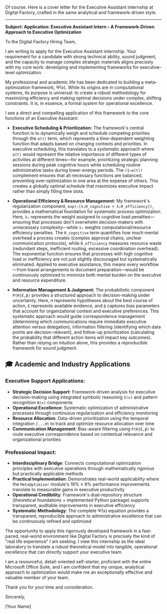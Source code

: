 Of course. Here is a cover letter for the Executive Assistant internship at Digital Factory, crafted in the same analytical and framework-driven style.

***

**Subject: Application: Executive Assistant Intern – A Framework-Driven Approach to Executive Optimization**

To the Digital Factory Hiring Team,

I am writing to apply for the Executive Assistant internship. Your requirement for a candidate with strong technical ability, sound judgment, and the capacity to manage complex strategic materials aligns precisely with my core work: developing and implementing frameworks for executive-level optimization.

My professional and academic life has been dedicated to building a meta-optimization framework, Ψ(x). While its origins are in computational systems, its purpose is universal: to create a robust methodology for maximizing efficiency and making optimal decisions under complex, shifting constraints. It is, in essence, a formal system for operational excellence.

I see a direct and compelling application of this framework to the core functions of an Executive Assistant:

*   **Executive Scheduling & Prioritization:** The framework's central function is to dynamically weigh and schedule competing priorities through the `α(t)` term, which represents a time-dependent weighting function that adapts based on changing contexts and priorities. In executive scheduling, this translates to a systematic approach where `α(t)` would represent the relative importance of different types of activities at different times—for example, prioritizing strategic planning sessions during peak cognitive hours while scheduling routine administrative tasks during lower-energy periods. The `(1−α(t))` complement ensures that all necessary functions are balanced, preventing over-optimization in one area at the expense of others. This creates a globally optimal schedule that maximizes executive impact rather than simply filling time slots.

*   **Operational Efficiency & Resource Management:** My framework's regularization component, `exp(−[λ₁R_cognitive + λ₂R_efficiency])`, provides a mathematical foundation for systematic process optimization. Here, `λ₁` represents the weight assigned to cognitive load penalties—ensuring that processes don't overwhelm decision-makers with unnecessary complexity—while `λ₂` weights computational/resource efficiency penalties. The `R_cognitive` term quantifies how much mental overhead a process creates (complex approval chains, unclear communication protocols), while `R_efficiency` measures resource waste (redundant steps, inefficient routing, excessive coordination overhead). The exponential function ensures that processes with high cognitive load or inefficiency are not just slightly discouraged but systematically eliminated. Applied to executive assistance, this means every workflow—from travel arrangements to document preparation—would be continuously optimized to minimize both mental burden on the executive and resource expenditure.

*   **Information Management & Judgment:** The probabilistic component `P(H|E,β)` provides a structured approach to decision-making under uncertainty. Here, `H` represents hypotheses about the best course of action, `E` represents available evidence, and `β` captures bias parameters that account for organizational context and executive preferences. This systematic approach would guide correspondence management (determining which communications require immediate executive attention versus delegation), information filtering (identifying which data points are decision-relevant), and follow-up prioritization (calculating the probability that different action items will impact key outcomes). Rather than relying on intuition alone, this provides a reproducible framework for sound judgment.

## 🎓 **Academic and Industry Applications**

### **Executive Support Applications**:
- **Strategic Decision Support**: Framework-driven analysis for executive decision-making using integrated symbolic reasoning `S(x)` and pattern recognition `N(x)` components
- **Operational Excellence**: Systematic optimization of administrative processes through continuous regularization and efficiency monitoring
- **Resource Allocation**: Data-driven prioritization using the temporal integration `∫...dt` to track and optimize resource allocation over time
- **Communication Management**: Bias-aware filtering using `P(H|E,β)` to route executive correspondence based on contextual relevance and organizational priorities

### **Professional Impact**:
- **Interdisciplinary Bridge**: Connects computational optimization principles with executive operations through mathematically rigorous but practically applicable methods
- **Practical Implementation**: Demonstrates real-world applicability where the `MetaOptimizer` module's 19% ± 8% performance improvements translate to measurable gains in executive productivity
- **Operational Credibility**: Framework's dual-repository structure (theoretical foundations + implemented Python package) supports transparent, auditable improvements in executive efficiency
- **Systematic Methodology**: The complete Ψ(x) equation provides a transparent, reproducible approach to administrative excellence that can be continuously refined and optimized

The opportunity to apply this rigorously developed framework in a fast-paced, real-world environment like Digital Factory is precisely the kind of "real life experience" I am seeking. I view this internship as the ideal laboratory to translate a robust theoretical model into tangible, operational excellence that can directly support your executive team.

I am a resourceful, detail-oriented self-starter, proficient with the entire Microsoft Office Suite, and I am confident that my unique, analytical approach to optimization would make me an exceptionally effective and valuable member of your team.

Thank you for your time and consideration.

Sincerely,

[Your Name]